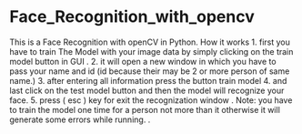 # Face_Recognition_with_opencv
This is a Face Recognition with openCV in Python. How it works 1. first you have to train The Model with your image data by simply clicking on the train model button in GUI . 2. it will open a new window in which you have to pass your name and id (id because their may be 2 or more person of same name.)  3. after entering all information press the button train model 4. and last click on the test model button and then the model will recognize your face. 5. press ( esc ) key for exit the recognization window . Note: you have to train the model one time for a person not more than it otherwise it will generate some errors while running. .    
